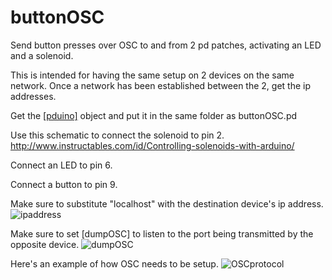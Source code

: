buttonOSC
=========

Send button presses over OSC to and from 2 pd patches, activating an LED and a solenoid.

This is intended for having the same setup on 2 devices on the same network.
Once a network has been established between the 2, get the ip addresses. 

Get the [[pduino]](http://puredata.info/downloads/pduino) object and put it in the same folder as buttonOSC.pd

Use this schematic to connect the solenoid to pin 2.
http://www.instructables.com/id/Controlling-solenoids-with-arduino/

Connect an LED to pin 6.

Connect a button to pin 9.

Make sure to substitute "localhost" with the destination device's ip address.
![ipaddress](https://epicjefferson.files.wordpress.com/2014/10/ip.png)

Make sure to set [dumpOSC] to listen to the port being transmitted by the opposite device.
![dumpOSC](https://epicjefferson.files.wordpress.com/2014/10/dumposc.png)

Here's an example of how OSC needs to be setup.
![OSCprotocol](https://docs.google.com/drawings/d/1wAG7VVWRZLQ_Gt673qnJcaQuxo04y9ZNKDu_ImknVbY/pub?w=916&amp;h=380)